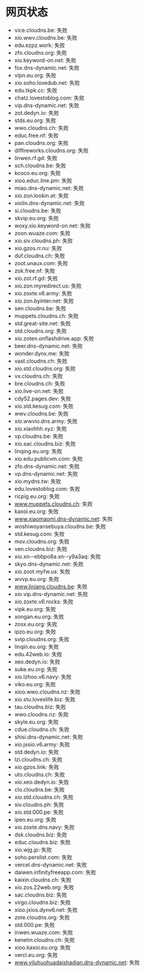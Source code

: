 # 网页状态
- vice.cloudns.be: 失败
- xio.wwv.cloudns.be: 失败
- edu.ezpz.work: 失败
- zfo.cloudns.org: 失败
- xio.keyword-on.net: 失败
- fox.dns-dynamic.net: 失败
- vipn.eu.org: 失败
- xio.soho.lovedub.net: 失败
- edu.tkpk.cc: 失败
- chatz.lovestoblog.com: 失败
- vip.dns-dynamic.net: 失败
- zot.dedyn.io: 失败
- stds.eu.org: 失败
- wwo.cloudns.ch: 失败
- educ.free.nf: 失败
- pan.cloudns.org: 失败
- diffireworks.cloudns.org: 失败
- linwen.rf.gd: 失败
- sch.cloudns.be: 失败
- kcoco.eu.org: 失败
- xioo.educ.line.pm: 失败
- miao.dns-dynamic.net: 失败
- xio.zon.lookin.at: 失败
- xiolin.dns-dynamic.net: 失败
- si.cloudns.be: 失败
- skvip.eu.org: 失败
- woxy.xio.keyword-on.net: 失败
- zoon.wuaze.com: 失败
- xio.siv.cloudns.ph: 失败
- xio.gzos.rr.nu: 失败
- duf.cloudns.ch: 失败
- zoot.unaux.com: 失败
- zok.free.nf: 失败
- xio.zot.rf.gd: 失败
- xio.zon.myredirect.us: 失败
- xio.zoxte.v6.army: 失败
- xio.zon.byinter.net: 失败
- sen.cloudns.be: 失败
- muppets.cloudns.ch: 失败
- std.great-site.net: 失败
- std.cloudns.org: 失败
- xio.zoten.onflashdrive.app: 失败
- beer.dns-dynamic.net: 失败
- wonder.dynx.me: 失败
- vast.cloudns.ch: 失败
- xio.std.cloudns.org: 失败
- vx.cloudns.ch: 失败
- bre.cloudns.ch: 失败
- xio.live-on.net: 失败
- cdy52.pages.dev: 失败
- xio.std.kesug.com: 失败
- wwv.cloudns.be: 失败
- xio.wwvio.dns.army: 失败
- xio.xiaohhh.xyz: 失败
- vp.cloudns.be: 失败
- xio.sac.cloudns.biz: 失败
- linqing.eu.org: 失败
- xio.edu.publicvm.com: 失败
- zfo.dns-dynamic.net: 失败
- vp.dns-dynamic.net: 失败
- xio.mydns.tw: 失败
- edu.lovestoblog.com: 失败
- ricpig.eu.org: 失败
- www.muppets.cloudns.ch: 失败
- kaxoi.eu.org: 失败
- www.xiaomaomi.dns-dynamic.net: 失败
- woshiwoyansebuya.cloudns.be: 失败
- std.kesug.com: 失败
- mov.cloudns.org: 失败
- ven.cloudns.biz: 失败
- xio.xn--ebbpo8a.xn--y9a3aq: 失败
- skyo.dns-dynamic.net: 失败
- xio.zoot.myfw.us: 失败
- wvvp.eu.org: 失败
- www.liniang.cloudns.be: 失败
- xio.vip.dns-dynamic.net: 失败
- xio.zoxte.v6.rocks: 失败
- vipk.eu.org: 失败
- xongan.eu.org: 失败
- zosx.eu.org: 失败
- ipzo.eu.org: 失败
- svip.cloudns.org: 失败
- linqin.eu.org: 失败
- edu.42web.io: 失败
- xeo.dedyn.io: 失败
- suke.eu.org: 失败
- xio.lzhoo.v6.navy: 失败
- viko.eu.org: 失败
- xioo.wwo.cloudns.nz: 失败
- xio.stu.loveslife.biz: 失败
- tau.cloudns.biz: 失败
- wwo.cloudns.nz: 失败
- skyle.eu.org: 失败
- cdue.cloudns.ch: 失败
- shisi.dns-dynamic.net: 失败
- xio.jxsio.v6.army: 失败
- std.dedyn.io: 失败
- lzi.cloudns.ch: 失败
- xio.gzos.link: 失败
- uto.cloudns.ch: 失败
- xio.xeo.dedyn.io: 失败
- clo.cloudns.be: 失败
- xio.std.cloudns.ch: 失败
- siv.cloudns.ph: 失败
- xio.std.000.pe: 失败
- ipen.eu.org: 失败
- xio.zoxte.dns.navy: 失败
- dsk.cloudns.biz: 失败
- educ.cloudns.biz: 失败
- xio.wjg.jp: 失败
- soho.perslist.com: 失败
- vercel.dns-dynamic.net: 失败
- daiwen.infinityfreeapp.com: 失败
- kaixin.cloudns.ch: 失败
- xio.zos.22web.org: 失败
- sac.cloudns.biz: 失败
- virgo.cloudns.biz: 失败
- xioo.jxios.dynv6.net: 失败
- zote.cloudns.org: 失败
- std.000.pe: 失败
- inwen.wuaze.com: 失败
- kenelm.cloudns.ch: 失败
- xioo.kaxoi.eu.org: 失败
- vercl.eu.org: 失败
- www.yiluhuohuadaishadian.dns-dynamic.net: 失败
